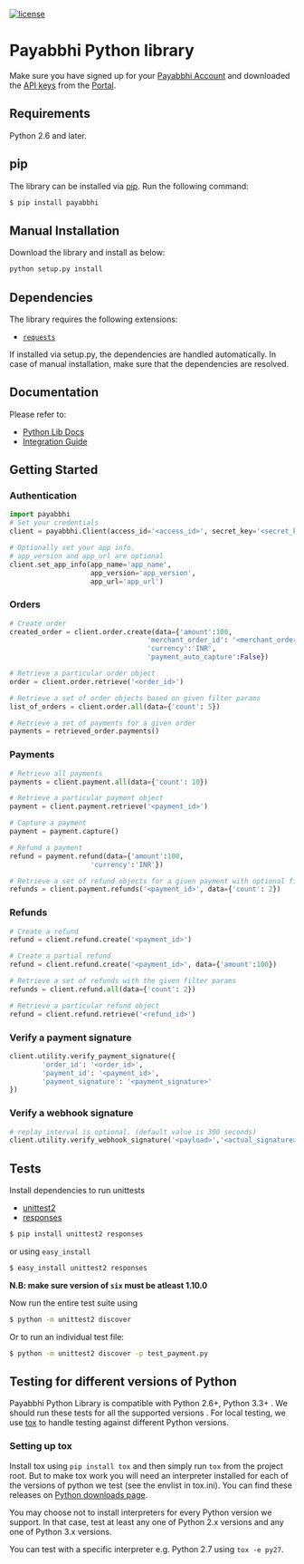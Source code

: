 [![license](https://img.shields.io/github/license/mashape/apistatus.svg)](https://github.com/payabbhi/payabbhi-python/blob/master/LICENSE)

# Payabbhi Python library

Make sure you have signed up for your [Payabbhi Account](https://payabbhi.com/docs/account) and downloaded the [API keys](https://payabbhi.com/docs/account/#api-keys) from the [Portal](https://payabbhi.com/portal).

## Requirements

Python 2.6 and later.

## pip

The library can be installed via [pip](https://pypi.python.org/). Run the following command:

```bash
$ pip install payabbhi
```

## Manual Installation

Download the library and install as below:

```py
python setup.py install
```

## Dependencies

The library requires the following extensions:

- [`requests`](http://docs.python-requests.org/en/master/)

If installed via setup.py, the dependencies are handled automatically. In case of manual installation,  make sure that the dependencies are resolved.

## Documentation

Please refer to:
- [Python Lib Docs](https://payabbhi.com/docs/api/?python)
- [Integration Guide](https://payabbhi.com/docs/integration)


## Getting Started

### Authentication

```py
import payabbhi
# Set your credentials
client = payabbhi.Client(access_id='<access_id>', secret_key='<secret_key>')

# Optionally set your app info.
# app_version and app_url are optional
client.set_app_info(app_name='app_name',
                    app_version='app_version',
                    app_url='app_url')
```

### Orders
```py
# Create order
created_order = client.order.create(data={'amount':100,
                                  'merchant_order_id': '<merchant_order_id>',
                                  'currency':'INR',
                                  'payment_auto_capture':False})

# Retrieve a particular order object
order = client.order.retrieve('<order_id>')

# Retrieve a set of order objects based on given filter params
list_of_orders = client.order.all(data={'count': 5})

# Retrieve a set of payments for a given order
payments = retrieved_order.payments()
```

### Payments

```py
# Retrieve all payments
payments = client.payment.all(data={'count': 10})

# Retrieve a particular payment object
payment = client.payment.retrieve('<payment_id>')

# Capture a payment
payment = payment.capture()

# Refund a payment
refund = payment.refund(data={'amount':100,
                    'currency':'INR'})

# Retrieve a set of refund objects for a given payment with optional filter params
refunds = client.payment.refunds('<payment_id>', data={'count': 2})
```

### Refunds

```py
# Create a refund
refund = client.refund.create('<payment_id>')

# Create a partial refund
refund = client.refund.create('<payment_id>', data={'amount':100})

# Retrieve a set of refunds with the given filter params
refunds = client.refund.all(data={'count': 2})

# Retrieve a particular refund object
refund = client.refund.retrieve('<refund_id>')
```

### Verify a payment signature

```py
client.utility.verify_payment_signature({
        'order_id': '<order_id>',
        'payment_id': '<payment_id>',
        'payment_signature': '<payment_signature>'
})
```

### Verify a webhook signature

```py
# replay_interval is optional. (default value is 300 seconds)
client.utility.verify_webhook_signature('<payload>','<actual_signature>','<secret>','<replay_interval>')
```

## Tests

Install dependencies to run unittests
  - [unittest2](https://docs.python.org/2/library/unittest2.html)
  - [responses](https://pypi.python.org/pypi/responses)

```bash
$ pip install unittest2 responses
```
or using `easy_install`

```bash
$ easy_install unittest2 responses
```
**N.B: make sure version of `six` must be atleast 1.10.0**

Now run the entire test suite using

```bash
$ python -m unittest2 discover
```

Or to run an individual test file:

```bash
$ python -m unittest2 discover -p test_payment.py
```

## Testing for different versions of Python

Payabbhi Python Library is compatible with Python 2.6+, Python 3.3+ . We should run these tests for all the supported versions . For local testing, we use [tox](http://tox.readthedocs.org/) to handle testing against different Python versions.

### Setting up tox

Install tox using `pip install tox` and then simply run `tox` from the project root. But to make tox work you will need an interpreter installed for each of the versions of python we test (see the envlist in tox.ini).  You can find these releases on [Python downloads page](https://www.python.org/download/releases).

You may choose not to install interpreters for every Python version we support. In that case, test at least any one of Python 2.x versions and any one of Python 3.x versions.

You can test with a specific interpreter e.g. Python 2.7 using `tox -e py27`.
